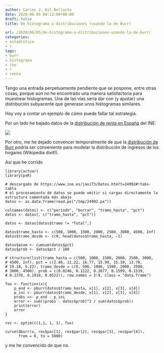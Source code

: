 ```yaml
---
author: Carlos J. Gil Bellosta
date: 2020-06-05 09:13:00+00:00
draft: false
title: De histograma a distribuciones (usando la de Burr)

url: /2020/06/05/de-histograma-a-distribuciones-usando-la-de-burr/
categories:
- estadística
- r
tags:
- burr
- histograma
- ine
- r
- renta
---
```





Tengo una entrada perpetuamente pendiente que se pospone, entre otras cosas, porque aún no he encontrado una manera satisfactoria para muestrear histogramas. Una de las vías sería dar con (y ajustar) una distribución subyacente que generase unos histogramas similares.







Hoy voy a contar un ejemplo de cómo puede fallar tal estrategia.







Por un lado he bajado datos de la [distribución de renta en España](https://www.ine.es/jaxiT3/Datos.htm?t=24992#!tabs-tabla) del INE:





![](/wp-uploads/2020/06/distribucion_renta_2018.png)






Por otro, me he dejado convencer temporalmente de que la [distribución de Burr ](https://en.wikipedia.org/wiki/Burr_distribution)podría ser conveniente para modelar la distribución de ingresos de los hogares (Wikipedia dixit!).







Así que he corrido







    library(actuar)
    library(pxR)

    # descargado de https://www.ine.es/jaxiT3/Datos.htm?t=24992#!tabs-tabla
    # el procesamiento de datos se puede omitir si cargas directamente la estructura comentada más abajo
    datos <- as.data.frame(read.px("/tmp/24992.px"))

    colnames(datos) <- c("periodo", "borrar", "tramo_hasta", "pct")
    datos <- datos[, c("tramo_hasta", "pct")]

    datos <- datos[datos$tramo != "Total",]

    datos$tramo_hasta <- c(500, 1000, 1500, 2000, 2500, 3000, 4500, Inf)
    datos$tramo_desde <- c(0, head(datos$tramo_hasta, -1)

    datos$acum <- cumsum(datos$pct)
    datos$prob <- datos$pct / 100

    # structure(list(tramo_hasta = c(500, 1000, 1500, 2000, 2500, 3000,
    # 4500, Inf), pct = c(2.46, 11.22, 16.77, 15.99, 15.39, 13.78,
    # 19.18, 5.22), tramo_desde = c(0, 500, 1000, 1500, 2000, 2500,
    # 3000, 4500), prob = c(0.0246, 0.1122, 0.1677, 0.1599, 0.1539,
    # 0.1378, 0.1918, 0.0522)), row.names = 2:9, class = "data.frame")

    foo <- function(x){
        p_end <- pburr(datos$tramo_hasta, x[1], x[2], x[3], x[4])
        p_ini <- pburr(datos$tramo_desde, x[1], x[2], x[3], x[4])
        probs <<- p_end - p_ini
        error <- sum((probs - datos$prob)^2 / sum(datos$prob))
        print(error)
        error
    }

    res <- optim(c(1,1, 1, 1), foo)

    curve(dburr(x, res$par[1], res$par[2], res$par[3], res$par[4]),
          from = 0, to = 5000)







y me he convencido de que no.



